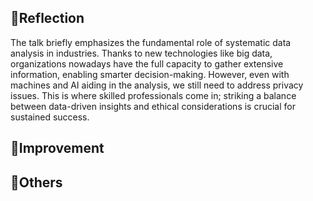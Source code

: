 ## 📃Reflection  ##
The talk briefly emphasizes the fundamental role of systematic data analysis in industries. Thanks to new technologies like big data, organizations nowadays have the full capacity to gather extensive information, enabling smarter decision-making. However, even with machines and AI aiding in the analysis, we still need to address privacy issues. This is where skilled professionals come in; striking a balance between data-driven insights and ethical considerations is crucial for sustained success.

## 💪Improvement ##


## 👀Others ##


